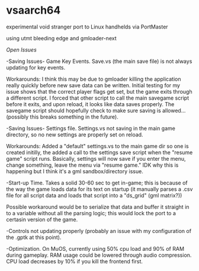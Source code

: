 # vsaarch64
experimental void stranger port to Linux handhelds via PortMaster

using utmt bleeding edge and gmloader-next

*Open Issues*

-Saving Issues- Game Key Events. Save.vs (the main save file) is not always updating for key events.
     
Workarounds: I think this may be due to gmloader killing the application really quickly before new save data can be written. Initial testing for my issue shows that the correct player flags get set, but the game exits through a different script. I forced that other script to call the main savegame script before it exits, and upon reload, it looks like data saves properly. The savegame script should hopefully check to make sure saving is allowed... (possibly this breaks something in the future).

-Saving Issues- Settings file. Settings.vs not saving in the main game directory, so no new settings are properly set on reload.
     
Workarounds: Added a "default" settings.vs to the main game dir so one is created initilly, the added a call to the settings save script when the "resume game" script runs. Basically, settings will now save if you enter the menu, change something, leave the menu via "resume game." IDK why this is happening but I think it's a gml sandbox/directory issue.

-Start-up Time. Takes a solid 30-60 sec to get in-game; this is because of the way the game loads data for its text on startup (it manually parses a .csv file for all script data and loads that script into a "ds_grid" (gml matrix?))
     
Possible workaround would be to serialize that data and buffer it straight in to a variable without all the parsing logic; this would lock the port to a certasin version of the game.

-Controls not updating properly (probably an issue with my configuration of the .gptk at this point).

-Optimization. On MuOS, currently using 50% cpu load and 90% of RAM during gameplay. RAM usage could be lowered through audio compression. CPU load decreases by 10% if you kill the frontend first.
